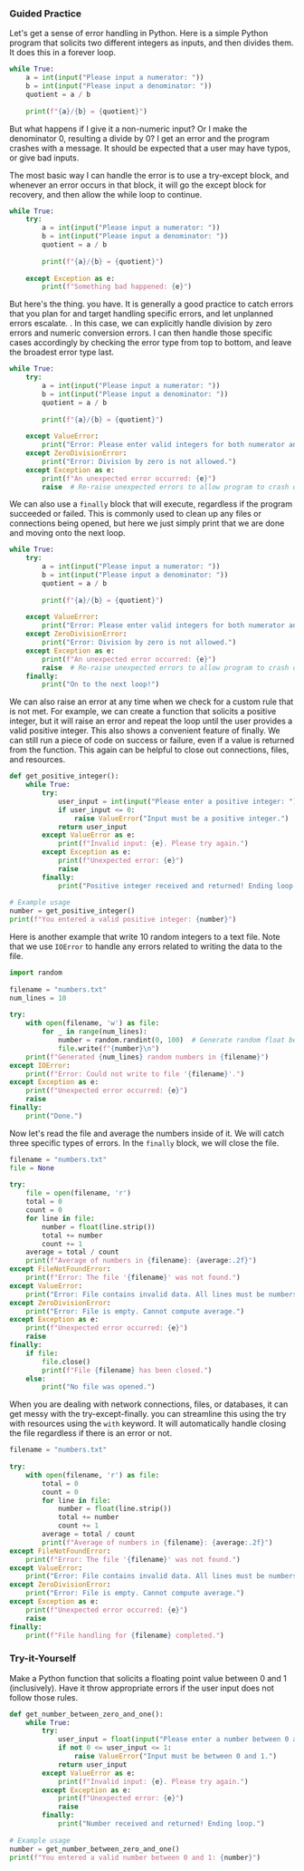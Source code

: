 ### Guided Practice

Let's get a sense of error handling in Python. Here is a simple Python program that solicits two different integers as inputs, and then divides them. It does this in a forever loop. 

```python
while True:   
    a = int(input("Please input a numerator: "))  
    b = int(input("Please input a denominator: "))  
    quotient = a / b  
  
    print(f"{a}/{b} = {quotient}")
```

But what happens if I give it a non-numeric input? Or I make the denominator 0, resulting a divide by 0? I get an error and the program crashes with a message. It should be expected that a user may have typos, or give bad inputs. 

The most basic way I can handle the error is to use a try-except block, and whenever an error occurs in that block, it will go the except block for recovery, and then allow the while loop to continue. 

```python
while True:  
    try:   
        a = int(input("Please input a numerator: "))  
        b = int(input("Please input a denominator: "))  
        quotient = a / b  
      
        print(f"{a}/{b} = {quotient}")  
  
    except Exception as e:  
        print(f"Something bad happened: {e}")
```

But here's the thing. you have. It is generally a good practice to catch errors that you plan for and target handling specific errors, and let unplanned errors escalate. . In this case, we can explicitly handle division by zero errors and numeric conversion errors. I can then handle those specific cases accordingly by checking the error type from top to bottom, and leave the broadest error type last. 

```python
while True:  
    try:  
        a = int(input("Please input a numerator: "))  
        b = int(input("Please input a denominator: "))  
        quotient = a / b  
  
        print(f"{a}/{b} = {quotient}")  
  
    except ValueError:  
        print("Error: Please enter valid integers for both numerator and denominator.")  
    except ZeroDivisionError:  
        print("Error: Division by zero is not allowed.")  
    except Exception as e:  
        print(f"An unexpected error occurred: {e}")  
        raise  # Re-raise unexpected errors to allow program to crash or escalate
```

We can also use a `finally` block that will execute, regardless if the program succeeded or failed. This is commonly used to clean up any files or connections being opened, but here we just simply print that we are done and moving onto the next loop. 

```python
while True:  
    try:  
        a = int(input("Please input a numerator: "))  
        b = int(input("Please input a denominator: "))  
        quotient = a / b  
  
        print(f"{a}/{b} = {quotient}")  
  
    except ValueError:  
        print("Error: Please enter valid integers for both numerator and denominator.")  
    except ZeroDivisionError:  
        print("Error: Division by zero is not allowed.")  
    except Exception as e:  
        print(f"An unexpected error occurred: {e}")  
        raise  # Re-raise unexpected errors to allow program to crash or escalate  
    finally:   
        print("On to the next loop!")
```

We can also raise an error at any time when we check for a custom rule that is not met. For example, we can create a function that solicits a positive integer, but it will raise an error and repeat the loop until the user provides a valid positive integer. This also shows a convenient feature of finally. We can still run a piece of code on success or failure, even if a value is returned from the function. This again can be helpful to close out connections, files, and resources. 

```python
def get_positive_integer():  
    while True:  
        try:  
            user_input = int(input("Please enter a positive integer: "))  
            if user_input <= 0:  
                raise ValueError("Input must be a positive integer.")  
            return user_input  
        except ValueError as e:  
            print(f"Invalid input: {e}. Please try again.")  
        except Exception as e:  
            print(f"Unexpected error: {e}")  
            raise  
        finally: 
	        print("Positive integer received and returned! Ending loop.")
  
# Example usage  
number = get_positive_integer()  
print(f"You entered a valid positive integer: {number}")
```


Here is another example that write 10 random integers to a text file. Note that we use `IOError` to handle any errors related to writing the data to the file. 

```python
import random  
  
filename = "numbers.txt"  
num_lines = 10  
  
try:  
    with open(filename, 'w') as file:  
        for _ in range(num_lines):  
            number = random.randint(0, 100)  # Generate random float between 0 and 100  
            file.write(f"{number}\n")  
    print(f"Generated {num_lines} random numbers in {filename}")  
except IOError:  
    print(f"Error: Could not write to file '{filename}'.")  
except Exception as e:  
    print(f"Unexpected error occurred: {e}")  
    raise  
finally:  
    print("Done.")
```

Now let's read the file and average the numbers inside of it. We will catch three specific types of errors. In the `finally` block, we will close the file. 

```python
filename = "numbers.txt"  
file = None  
  
try:  
    file = open(filename, 'r')  
    total = 0  
    count = 0  
    for line in file:  
        number = float(line.strip())  
        total += number  
        count += 1  
    average = total / count  
    print(f"Average of numbers in {filename}: {average:.2f}")  
except FileNotFoundError:  
    print(f"Error: The file '{filename}' was not found.")  
except ValueError:  
    print("Error: File contains invalid data. All lines must be numbers.")  
except ZeroDivisionError:  
    print("Error: File is empty. Cannot compute average.")  
except Exception as e:  
    print(f"Unexpected error occurred: {e}")  
    raise  
finally:  
    if file:  
        file.close()  
        print(f"File {filename} has been closed.")  
    else:  
        print("No file was opened.")
```

When you are dealing with network connections, files, or databases, it can get messy with the try-except-finally. you can streamline this using the try with resources using the `with` keyword. It will automatically handle closing the file regardless if there is an error or not. 

```python
filename = "numbers.txt"  
  
try:  
    with open(filename, 'r') as file:  
        total = 0  
        count = 0  
        for line in file:  
            number = float(line.strip())  
            total += number  
            count += 1  
        average = total / count  
        print(f"Average of numbers in {filename}: {average:.2f}")  
except FileNotFoundError:  
    print(f"Error: The file '{filename}' was not found.")  
except ValueError:  
    print("Error: File contains invalid data. All lines must be numbers.")  
except ZeroDivisionError:  
    print("Error: File is empty. Cannot compute average.")  
except Exception as e:  
    print(f"Unexpected error occurred: {e}")  
    raise  
finally:  
    print(f"File handling for {filename} completed.")
```

### Try-it-Yourself

Make a Python function that solicits a floating point value between 0 and 1 (inclusively). Have it throw appropriate errors if the user input does not follow those rules. 

```python
def get_number_between_zero_and_one():  
    while True:  
        try:  
            user_input = float(input("Please enter a number between 0 and 1: "))  
            if not 0 <= user_input <= 1:  
                raise ValueError("Input must be between 0 and 1.")  
            return user_input  
        except ValueError as e:  
            print(f"Invalid input: {e}. Please try again.")  
        except Exception as e:  
            print(f"Unexpected error: {e}")  
            raise  
        finally:  
            print("Number received and returned! Ending loop.")  
  
# Example usage  
number = get_number_between_zero_and_one()  
print(f"You entered a valid number between 0 and 1: {number}")
```